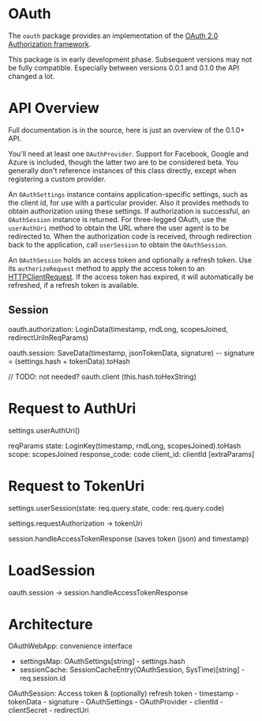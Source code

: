 # OAuth
The `oauth` package provides an implementation of the [OAuth 2.0 Authorization
framework][RFC6749].

This package is in early development phase. Subsequent versions may not be fully
compatible. Especially between versions 0.0.1 and 0.1.0 the API changed a lot.

# API Overview

Full documentation is in the source, here is just an overview of the 0.1.0+ API.

You'll need at least one `OAuthProvider`. Support for Facebook, Google and Azure
is included, though the latter two are to be considered beta. You generally
don't reference instances of this class directly, except when registering a
custom provider.

An `OAuthSettings` instance contains application-specific settings, such as the
client id, for use with a particular provider. Also it provides methods to
obtain authorization using these settings. If authorization is successful, an
`OAuthSession` instance is returned. For three-legged OAuth, use the
`userAuthUri` method to obtain the URL where the user agent is to be redirected
to. When the authorization code is received, through redirection back to the
application, call `userSession` to obtain the `OAuthSession`.

An `OAuthSession` holds an access token and optionally a refresh token. Use its
`authorizeRequest` method to apply the access token to an
[HTTPClientRequest](http://vibed.org/api/vibe.http.client/HTTPClientRequest).
If the access token  has expired, it will automatically be refreshed, if a
refresh token is available.

[RFC6749]: https://tools.ietf.org/html/rfc6749

## Session

oauth.authorization: LoginData(timestamp, rndLong, scopesJoined, redirectUriInReqParams)

oauth.session: SaveData(timestamp, jsonTokenData, signature)    -- signature = (settings.hash + tokenData).toHash

// TODO: not needed?
oauth.client (this.hash.toHexString)

# Request to AuthUri

settings.userAuthUri()

reqParams
	state: LoginKey(timestamp, rndLong, scopesJoined).toHash
	scope: scopesJoined
	response_code: code
	client_id: clientId
	[extraParams]

# Request to TokenUri

settings.userSession(state: req.query.state, code: req.query.code)

settings.requestAuthorization -> tokenUri

session.handleAccessTokenResponse (saves token (json) and timestamp)


# LoadSession

oauth.session -> session.handleAccessTokenResponse


# Architecture

OAuthWebApp: convenience interface
 - settingsMap: OAuthSettings[string]   - settings.hash
 - sessionCache: SessionCacheEntry(OAuthSession, SysTime)[string]  - req.session.id

OAuthSession: Access token & (optionally) refresh token
	- timestamp
	- tokenData
	- signature
	- OAuthSettings
		- OAuthProvider
		- clientId
		- clientSecret
		- redirectUri
